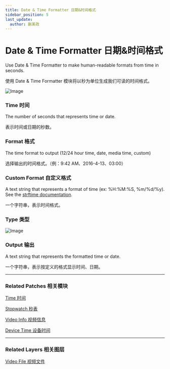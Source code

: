 ```yaml
---
title: Date & Time Formatter 日期&时间格式
sidebar_position: 5
last_update:
  author: 蒯美政
---
```


# Date & Time Formatter 日期&时间格式

Use Date & Time Formatter to make human-readable formats from time in seconds.

使用 Date & Time Formatter 模块将以秒为单位生成我们可读的时间格式。

![Image](@site/static/img/docs/Utility/date&time-formatter.png)

### Time 时间

The number of seconds that represents time or date.

表示时间或日期的秒数。

### Format 格式

The time format to output (12/24 hour time, date, media time, custom)

选择输出的时间格式。（例：9:42 AM、2016-4-13、03:00）

### Custom Format 自定义格式

A text string that represents a format of time (ex: %H:%M:%S, %m/%d/%y). See the [strftime documentation](http://www.cplusplus.com/reference/ctime/strftime/).

一个字符串，表示时间格式。

### Type 类型

![Image](@site/static/img/docs/Utility/date&time-formatter-item.png)

### Output 输出

A text string that represents the formatted time or date.

一个字符串，表示按定义的格式显示时间、日期。

------

### Related Patches 相关模块

[Time 时间](./Time.md)

[Stopwatch 秒表](./Stopwatch.md)

[Video Info 视频信息](./Video%20Info.md)

[Device Time 设备时间](./../Device/Device%20Time.md)

------

### Related Layers 相关图层

[Video File 视频文件](./../Layer/Video%20File.md)
